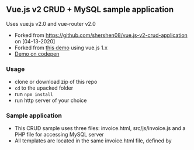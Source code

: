 ## Vue.js v2 CRUD + MySQL sample application

Uses vue.js v2.0 and vue-router v2.0

 - Forked from  https://github.com/shershen08/vue.js-v2-crud-application on [04-13-2020]
 - Forked from [this demo](http://codepen.io/-a/pen/amOYGp) using vue.js 1.x
 - [Demo on codepen](http://codepen.io/shershen08/pen/xROOxw)

### Usage
 - clone or download zip of this repo
 - `cd` to the upacked folder
 - run `npm install`
 - run http server of your choice

### Sample application
 - This CRUD sample uses three files: invoice.html, src/js/invoice.js and a PHP file for accessing MySQL server
 - All templates are located in the same invoice.html file, defined by <template>
 - It uses the VUE Route to call the templates
 - The data is manipulated from the MySQL server into a Javascript array in the invoice.js file
 - The changes to the database are made by AXIOS POST call in the invoice.js file
 - The refreshing of the data is completed by allRecords function using an AXIOS function

### MySQL 
 - The PHP file is located in the web server as API type call to serve the VueJS templates, AXIOS will do the trick
 - 